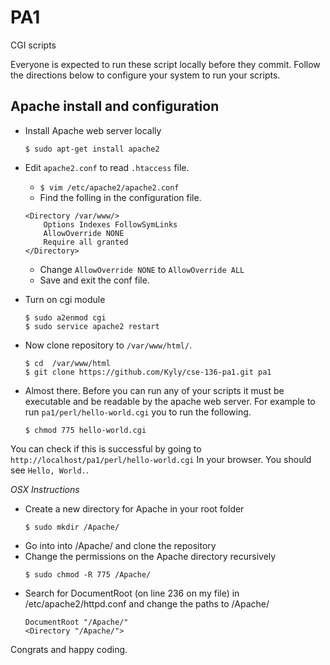 # PA1
CGI scripts

Everyone is expected to run these script locally before they commit. Follow the
directions below to configure your system to run your scripts.  

## Apache install and configuration
- Install Apache web server locally  

    ```
    $ sudo apt-get install apache2
    ```  
      
- Edit `apache2.conf` to read `.htaccess` file.  
    * `$ vim /etc/apache2/apache2.conf`
    * Find the folling in the configuration file.

    ```
    <Directory /var/www/>
        Options Indexes FollowSymLinks
        AllowOverride NONE
        Require all granted
    </Directory>
    ```  

    * Change `AllowOverride NONE` to `AllowOverride ALL`
    * Save and exit the conf file.  

- Turn on cgi module
    ```
    $ sudo a2enmod cgi
    $ sudo service apache2 restart
    ```  

- Now clone repository to `/var/www/html/`.  
    ```
    $ cd  /var/www/html
    $ git clone https://github.com/Kyly/cse-136-pa1.git pa1
    ```  

- Almost there. Before you can run any of your scripts it must be executable
and be readable by the apache web server. For example to run `pa1/perl/hello-world.cgi`
you to run the following.  
    ```
    $ chmod 775 hello-world.cgi
    ```  

You can check if this is successful by going to `http://localhost/pa1/perl/hello-world.cgi`
In your browser. You should see `Hello, World.`.  


*OSX Instructions*
- Create a new directory for Apache in your root folder
  ```
  $ sudo mkdir /Apache/
  ```
- Go into into /Apache/ and clone the repository
- Change the permissions on the Apache directory recursively
  ```
  $ sudo chmod -R 775 /Apache/
  ```
- Search for DocumentRoot (on line 236 on my file) in /etc/apache2/httpd.conf and change the paths to /Apache/
  ```
  DocumentRoot "/Apache/"
  <Directory "/Apache/">
  ```

Congrats and happy coding.  
